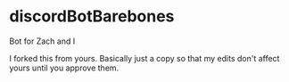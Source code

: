 # discordBotBarebones
Bot for Zach and I

I forked this from yours. Basically just a copy so that my edits don't affect yours until you approve them.
